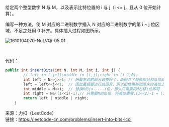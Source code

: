 给定两个整型数字 N 与 M，以及表示比特位置的 i 与 j（i <= j，且从 0 位开始计算）。                     

编写一种方法，使 M 对应的二进制数字插入 N 对应的二进制数字的第 i ~ j 位区域，不足之处用 0 补齐。具体插入过程如图所示。                                

![1610104070-NuLVQi-05 01](https://user-images.githubusercontent.com/56785086/144190816-69010cc3-aac7-4692-a636-bf461209dc87.gif)

&emsp;

代码：

```java
public int insertBits(int N, int M, int i, int j) {
        // left in (,j+1];middle in [i,j];right in [i-1,0];
        int left = N>>j>>1; // 把最左边的部分调整好了，即抛弃了替换部分和低位部分
        left = left<<j<<1;  // 因此最后要进行或运算，所以把他再移到原来的高位上。
        int middle = M<<i;  // 替换N的j<-----i位，那么只需要将M左移i位即可
        int right = N&((1<<i)-1);// 只需要N的低位，将高位置零,(1<<2)-1 = (11)2
        return left | middle | right;
    }
```




来源：力扣（LeetCode）                                 
链接：https://leetcode-cn.com/problems/insert-into-bits-lcci
